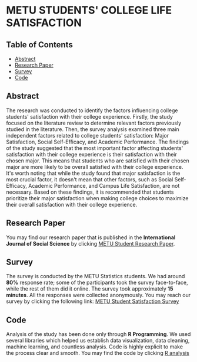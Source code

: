# METU STUDENTS' COLLEGE LIFE SATISFACTION

## Table of Contents
- [Abstract](#Abstract)
- [Research Paper](#Research-Paper)
- [Survey](#Survey)
- [Code](#Code)

## Abstract

The research was conducted to identify the factors influencing college students' satisfaction with their college experience. Firstly,  the study focused on the literature review to determine relevant factors previously studied in the literature. Then,  the survey analysis examined three main independent factors related to college students' satisfaction: Major Satisfaction, Social Self-Efficacy, and Academic Performance. The findings of the study suggested that the most important factor affecting students' satisfaction with their college experience is their satisfaction with their chosen major. This means that students who are satisfied with their chosen major are more likely to be overall satisfied with their college experience. It's worth noting that while the study found that major satisfaction is the most crucial factor, it doesn't mean that other factors, such as Social Self-Efficacy, Academic Performance, and Campus Life Satisfaction, are not necessary. Based on these findings, it is recommended that students prioritize their major satisfaction when making college choices to maximize their overall satisfaction with their college experience.
## Research Paper
You may find our research paper that is published in the **International Journal of Social Science** by clicking [METU Student Research Paper](https://furkandanisman.github.io/METU_Student_Satisfaction/HTML/METU-Student-Satisfaction-Paper.html). 

## Survey
The survey is conducted by the METU Statistics students. We had around **80%** response rate; some of the participants took the survey face-to-face, while the rest of them did it online. The survey took approximately **15 minutes**. All the responses were collected anonymously. You may reach our survey by clicking the following link:
[METU Student Satisfaction Survey](https://furkandanisman.github.io/METU_Student_Satisfaction/HTML/METU-Student-Satisfaction-Survey.html)

## Code
Analysis of the study has been done only through **R Programming**. We used several libraries which helped us establish data visualization, data cleaning, machine learning, and countless analysis. Code is highly explicit to make the process clear and smooth. You may find the code by clicking [R analysis](https://github.com/FurkanDanisman/METU_Student_Satisfaction/blob/main/Code/METU-Student-Satisfaction-Code.R)



